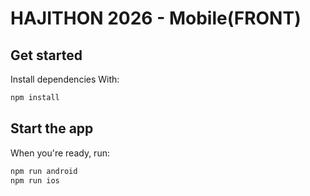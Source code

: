 # HAJITHON 2026 - Mobile(FRONT)

## Get started

Install dependencies With:

   ```bash
   npm install
   ```

## Start the app

When you're ready, run:

```bash
npm run android
npm run ios
```

